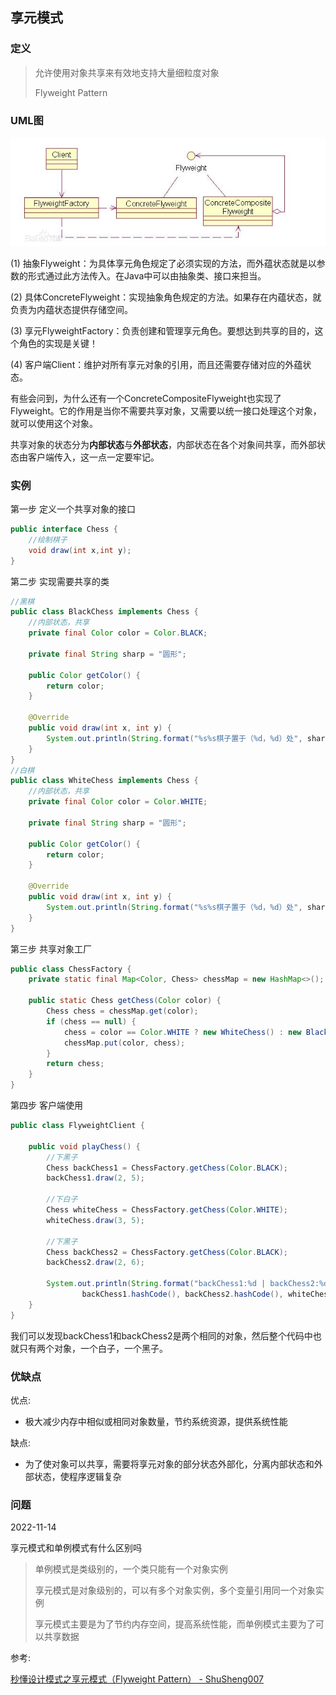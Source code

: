 ## 享元模式

### 定义

> 允许使用对象共享来有效地支持大量细粒度对象
>
> Flyweight Pattern

### UML图

![img](享元模式/watermark,image_d2F0ZXIvYmFpa2U4MA==,g_7,xp_5,yp_5.png)

(1) 抽象Flyweight：为具体享元角色规定了必须实现的方法，而外蕴状态就是以参数的形式通过此方法传入。在Java中可以由抽象类、接口来担当。

(2) 具体ConcreteFlyweight：实现抽象角色规定的方法。如果存在内蕴状态，就负责为内蕴状态提供存储空间。

(3) 享元FlyweightFactory：负责创建和管理享元角色。要想达到共享的目的，这个角色的实现是关键！

(4) 客户端Client：维护对所有享元对象的引用，而且还需要存储对应的外蕴状态。

有些会问到，为什么还有一个ConcreteCompositeFlyweight也实现了Flyweight。它的作用是当你不需要共享对象，又需要以统一接口处理这个对象，就可以使用这个对象。

共享对象的状态分为**内部状态**与**外部状态**，内部状态在各个对象间共享，而外部状态由客户端传入，这一点一定要牢记。

### 实例

第一步 定义一个共享对象的接口

```java
public interface Chess {
    //绘制棋子
    void draw(int x,int y);
}
```

第二步 实现需要共享的类

```java
//黑棋
public class BlackChess implements Chess {
    //内部状态，共享
    private final Color color = Color.BLACK;

    private final String sharp = "圆形";

    public Color getColor() {
        return color;
    }

    @Override
    public void draw(int x, int y) {
        System.out.println(String.format("%s%s棋子置于（%d，%d）处", sharp, color.getAlias(), x, y));
    }
}
//白棋
public class WhiteChess implements Chess {
    //内部状态，共享
    private final Color color = Color.WHITE;

    private final String sharp = "圆形";

    public Color getColor() {
        return color;
    }

    @Override
    public void draw(int x, int y) {
        System.out.println(String.format("%s%s棋子置于（%d，%d）处", sharp, color.getAlias(), x, y));
    }
}
```

第三步 共享对象工厂

```java
public class ChessFactory {
    private static final Map<Color, Chess> chessMap = new HashMap<>();

    public static Chess getChess(Color color) {
        Chess chess = chessMap.get(color);
        if (chess == null) {
            chess = color == Color.WHITE ? new WhiteChess() : new BlackChess();
            chessMap.put(color, chess);
        }
        return chess;
    }
}
```

第四步 客户端使用

```java
public class FlyweightClient {

    public void playChess() {
        //下黑子
        Chess backChess1 = ChessFactory.getChess(Color.BLACK);
        backChess1.draw(2, 5);

        //下白子
        Chess whiteChess = ChessFactory.getChess(Color.WHITE);
        whiteChess.draw(3, 5);

        //下黑子
        Chess backChess2 = ChessFactory.getChess(Color.BLACK);
        backChess2.draw(2, 6);

        System.out.println(String.format("backChess1:%d | backChess2:%d | whiteChess:%d",
                backChess1.hashCode(), backChess2.hashCode(), whiteChess.hashCode()));
    }
}
```

我们可以发现backChess1和backChess2是两个相同的对象，然后整个代码中也就只有两个对象，一个白子，一个黑子。

### 优缺点

优点:

- 极大减少内存中相似或相同对象数量，节约系统资源，提供系统性能

缺点:

- 为了使对象可以共享，需要将享元对象的部分状态外部化，分离内部状态和外部状态，使程序逻辑复杂



### 问题

2022-11-14 

享元模式和单例模式有什么区别吗

> 单例模式是类级别的，一个类只能有一个对象实例
>
> 享元模式是对象级别的，可以有多个对象实例，多个变量引用同一个对象实例
>
> 享元模式主要是为了节约内存空间，提高系统性能，而单例模式主要为了可以共享数据





参考:

[秒懂设计模式之享元模式（Flyweight Pattern） - ShuSheng007](https://shusheng007.top/2021/09/08/022/)
